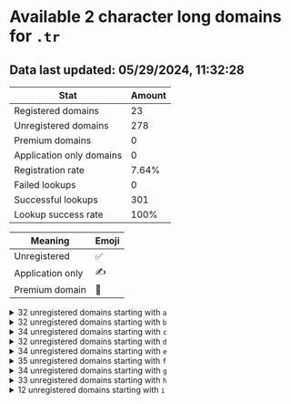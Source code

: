 # Available 2 character long domains for `.tr`

## Data last updated: 05/29/2024, 11:32:28

|Stat|Amount|
|--|--|
|Registered domains|23|
|Unregistered domains|278|
|Premium domains|0|
|Application only domains|0|
|Registration rate|7.64%|
|Failed lookups|0|
|Successful lookups|301|
|Lookup success rate|100%|


|Meaning|Emoji|
|--|--|
|Unregistered|:white_check_mark:|
|Application only|:writing_hand:|
|Premium domain|:gem:|

<details>
<summary>32 unregistered domains starting with <bold><code>a</code></bold></summary>

|Type|Domain|
|--|--|
|:white_check_mark:|`a0.tr`|
|:white_check_mark:|`a1.tr`|
|:white_check_mark:|`a2.tr`|
|:white_check_mark:|`a3.tr`|
|:white_check_mark:|`a4.tr`|
|:white_check_mark:|`a5.tr`|
|:white_check_mark:|`a6.tr`|
|:white_check_mark:|`a7.tr`|
|:white_check_mark:|`a8.tr`|
|:white_check_mark:|`a9.tr`|
|:white_check_mark:|`ac.tr`|
|:white_check_mark:|`ad.tr`|
|:white_check_mark:|`ae.tr`|
|:white_check_mark:|`af.tr`|
|:white_check_mark:|`ag.tr`|
|:white_check_mark:|`ah.tr`|
|:white_check_mark:|`aj.tr`|
|:white_check_mark:|`ak.tr`|
|:white_check_mark:|`al.tr`|
|:white_check_mark:|`am.tr`|
|:white_check_mark:|`an.tr`|
|:white_check_mark:|`ao.tr`|
|:white_check_mark:|`ap.tr`|
|:white_check_mark:|`aq.tr`|
|:white_check_mark:|`ar.tr`|
|:white_check_mark:|`as.tr`|
|:white_check_mark:|`at.tr`|
|:white_check_mark:|`av.tr`|
|:white_check_mark:|`aw.tr`|
|:white_check_mark:|`ax.tr`|
|:white_check_mark:|`ay.tr`|
|:white_check_mark:|`az.tr`|
</details>
<details>
<summary>32 unregistered domains starting with <bold><code>b</code></bold></summary>

|Type|Domain|
|--|--|
|:white_check_mark:|`b0.tr`|
|:white_check_mark:|`b1.tr`|
|:white_check_mark:|`b2.tr`|
|:white_check_mark:|`b3.tr`|
|:white_check_mark:|`b4.tr`|
|:white_check_mark:|`b5.tr`|
|:white_check_mark:|`b6.tr`|
|:white_check_mark:|`b7.tr`|
|:white_check_mark:|`b8.tr`|
|:white_check_mark:|`b9.tr`|
|:white_check_mark:|`ba.tr`|
|:white_check_mark:|`bb.tr`|
|:white_check_mark:|`bc.tr`|
|:white_check_mark:|`bf.tr`|
|:white_check_mark:|`bg.tr`|
|:white_check_mark:|`bh.tr`|
|:white_check_mark:|`bi.tr`|
|:white_check_mark:|`bj.tr`|
|:white_check_mark:|`bk.tr`|
|:white_check_mark:|`bl.tr`|
|:white_check_mark:|`bm.tr`|
|:white_check_mark:|`bn.tr`|
|:white_check_mark:|`bo.tr`|
|:white_check_mark:|`bp.tr`|
|:white_check_mark:|`bq.tr`|
|:white_check_mark:|`br.tr`|
|:white_check_mark:|`bs.tr`|
|:white_check_mark:|`bv.tr`|
|:white_check_mark:|`bw.tr`|
|:white_check_mark:|`bx.tr`|
|:white_check_mark:|`by.tr`|
|:white_check_mark:|`bz.tr`|
</details>
<details>
<summary>34 unregistered domains starting with <bold><code>c</code></bold></summary>

|Type|Domain|
|--|--|
|:white_check_mark:|`c0.tr`|
|:white_check_mark:|`c1.tr`|
|:white_check_mark:|`c2.tr`|
|:white_check_mark:|`c3.tr`|
|:white_check_mark:|`c4.tr`|
|:white_check_mark:|`c5.tr`|
|:white_check_mark:|`c6.tr`|
|:white_check_mark:|`c7.tr`|
|:white_check_mark:|`c8.tr`|
|:white_check_mark:|`c9.tr`|
|:white_check_mark:|`ca.tr`|
|:white_check_mark:|`cb.tr`|
|:white_check_mark:|`cc.tr`|
|:white_check_mark:|`cd.tr`|
|:white_check_mark:|`ce.tr`|
|:white_check_mark:|`cf.tr`|
|:white_check_mark:|`cg.tr`|
|:white_check_mark:|`ch.tr`|
|:white_check_mark:|`cj.tr`|
|:white_check_mark:|`ck.tr`|
|:white_check_mark:|`cl.tr`|
|:white_check_mark:|`cm.tr`|
|:white_check_mark:|`cn.tr`|
|:white_check_mark:|`co.tr`|
|:white_check_mark:|`cp.tr`|
|:white_check_mark:|`cq.tr`|
|:white_check_mark:|`cr.tr`|
|:white_check_mark:|`cs.tr`|
|:white_check_mark:|`ct.tr`|
|:white_check_mark:|`cv.tr`|
|:white_check_mark:|`cw.tr`|
|:white_check_mark:|`cx.tr`|
|:white_check_mark:|`cy.tr`|
|:white_check_mark:|`cz.tr`|
</details>
<details>
<summary>32 unregistered domains starting with <bold><code>d</code></bold></summary>

|Type|Domain|
|--|--|
|:white_check_mark:|`d0.tr`|
|:white_check_mark:|`d1.tr`|
|:white_check_mark:|`d2.tr`|
|:white_check_mark:|`d3.tr`|
|:white_check_mark:|`d4.tr`|
|:white_check_mark:|`d5.tr`|
|:white_check_mark:|`d6.tr`|
|:white_check_mark:|`d7.tr`|
|:white_check_mark:|`d8.tr`|
|:white_check_mark:|`d9.tr`|
|:white_check_mark:|`dc.tr`|
|:white_check_mark:|`de.tr`|
|:white_check_mark:|`df.tr`|
|:white_check_mark:|`dg.tr`|
|:white_check_mark:|`dh.tr`|
|:white_check_mark:|`di.tr`|
|:white_check_mark:|`dj.tr`|
|:white_check_mark:|`dk.tr`|
|:white_check_mark:|`dl.tr`|
|:white_check_mark:|`dm.tr`|
|:white_check_mark:|`dn.tr`|
|:white_check_mark:|`do.tr`|
|:white_check_mark:|`dp.tr`|
|:white_check_mark:|`dq.tr`|
|:white_check_mark:|`dr.tr`|
|:white_check_mark:|`ds.tr`|
|:white_check_mark:|`dt.tr`|
|:white_check_mark:|`dv.tr`|
|:white_check_mark:|`dw.tr`|
|:white_check_mark:|`dx.tr`|
|:white_check_mark:|`dy.tr`|
|:white_check_mark:|`dz.tr`|
</details>
<details>
<summary>34 unregistered domains starting with <bold><code>e</code></bold></summary>

|Type|Domain|
|--|--|
|:white_check_mark:|`e0.tr`|
|:white_check_mark:|`e1.tr`|
|:white_check_mark:|`e2.tr`|
|:white_check_mark:|`e3.tr`|
|:white_check_mark:|`e4.tr`|
|:white_check_mark:|`e5.tr`|
|:white_check_mark:|`e6.tr`|
|:white_check_mark:|`e7.tr`|
|:white_check_mark:|`e8.tr`|
|:white_check_mark:|`e9.tr`|
|:white_check_mark:|`ea.tr`|
|:white_check_mark:|`ec.tr`|
|:white_check_mark:|`ed.tr`|
|:white_check_mark:|`ee.tr`|
|:white_check_mark:|`ef.tr`|
|:white_check_mark:|`eg.tr`|
|:white_check_mark:|`eh.tr`|
|:white_check_mark:|`ei.tr`|
|:white_check_mark:|`ej.tr`|
|:white_check_mark:|`ek.tr`|
|:white_check_mark:|`el.tr`|
|:white_check_mark:|`em.tr`|
|:white_check_mark:|`en.tr`|
|:white_check_mark:|`eo.tr`|
|:white_check_mark:|`ep.tr`|
|:white_check_mark:|`eq.tr`|
|:white_check_mark:|`er.tr`|
|:white_check_mark:|`es.tr`|
|:white_check_mark:|`et.tr`|
|:white_check_mark:|`ev.tr`|
|:white_check_mark:|`ew.tr`|
|:white_check_mark:|`ex.tr`|
|:white_check_mark:|`ey.tr`|
|:white_check_mark:|`ez.tr`|
</details>
<details>
<summary>35 unregistered domains starting with <bold><code>f</code></bold></summary>

|Type|Domain|
|--|--|
|:white_check_mark:|`f0.tr`|
|:white_check_mark:|`f1.tr`|
|:white_check_mark:|`f2.tr`|
|:white_check_mark:|`f3.tr`|
|:white_check_mark:|`f4.tr`|
|:white_check_mark:|`f5.tr`|
|:white_check_mark:|`f6.tr`|
|:white_check_mark:|`f7.tr`|
|:white_check_mark:|`f8.tr`|
|:white_check_mark:|`f9.tr`|
|:white_check_mark:|`fa.tr`|
|:white_check_mark:|`fc.tr`|
|:white_check_mark:|`fd.tr`|
|:white_check_mark:|`fe.tr`|
|:white_check_mark:|`ff.tr`|
|:white_check_mark:|`fg.tr`|
|:white_check_mark:|`fh.tr`|
|:white_check_mark:|`fi.tr`|
|:white_check_mark:|`fj.tr`|
|:white_check_mark:|`fk.tr`|
|:white_check_mark:|`fl.tr`|
|:white_check_mark:|`fm.tr`|
|:white_check_mark:|`fn.tr`|
|:white_check_mark:|`fo.tr`|
|:white_check_mark:|`fp.tr`|
|:white_check_mark:|`fq.tr`|
|:white_check_mark:|`fr.tr`|
|:white_check_mark:|`fs.tr`|
|:white_check_mark:|`ft.tr`|
|:white_check_mark:|`fu.tr`|
|:white_check_mark:|`fv.tr`|
|:white_check_mark:|`fw.tr`|
|:white_check_mark:|`fx.tr`|
|:white_check_mark:|`fy.tr`|
|:white_check_mark:|`fz.tr`|
</details>
<details>
<summary>34 unregistered domains starting with <bold><code>g</code></bold></summary>

|Type|Domain|
|--|--|
|:white_check_mark:|`g0.tr`|
|:white_check_mark:|`g1.tr`|
|:white_check_mark:|`g2.tr`|
|:white_check_mark:|`g3.tr`|
|:white_check_mark:|`g4.tr`|
|:white_check_mark:|`g5.tr`|
|:white_check_mark:|`g6.tr`|
|:white_check_mark:|`g7.tr`|
|:white_check_mark:|`g8.tr`|
|:white_check_mark:|`g9.tr`|
|:white_check_mark:|`ga.tr`|
|:white_check_mark:|`gb.tr`|
|:white_check_mark:|`gc.tr`|
|:white_check_mark:|`gd.tr`|
|:white_check_mark:|`ge.tr`|
|:white_check_mark:|`gf.tr`|
|:white_check_mark:|`gg.tr`|
|:white_check_mark:|`gh.tr`|
|:white_check_mark:|`gi.tr`|
|:white_check_mark:|`gj.tr`|
|:white_check_mark:|`gl.tr`|
|:white_check_mark:|`gm.tr`|
|:white_check_mark:|`gn.tr`|
|:white_check_mark:|`go.tr`|
|:white_check_mark:|`gp.tr`|
|:white_check_mark:|`gq.tr`|
|:white_check_mark:|`gr.tr`|
|:white_check_mark:|`gs.tr`|
|:white_check_mark:|`gt.tr`|
|:white_check_mark:|`gv.tr`|
|:white_check_mark:|`gw.tr`|
|:white_check_mark:|`gx.tr`|
|:white_check_mark:|`gy.tr`|
|:white_check_mark:|`gz.tr`|
</details>
<details>
<summary>33 unregistered domains starting with <bold><code>h</code></bold></summary>

|Type|Domain|
|--|--|
|:white_check_mark:|`h0.tr`|
|:white_check_mark:|`h1.tr`|
|:white_check_mark:|`h2.tr`|
|:white_check_mark:|`h3.tr`|
|:white_check_mark:|`h4.tr`|
|:white_check_mark:|`h5.tr`|
|:white_check_mark:|`h6.tr`|
|:white_check_mark:|`h7.tr`|
|:white_check_mark:|`h8.tr`|
|:white_check_mark:|`h9.tr`|
|:white_check_mark:|`ha.tr`|
|:white_check_mark:|`hb.tr`|
|:white_check_mark:|`hc.tr`|
|:white_check_mark:|`hd.tr`|
|:white_check_mark:|`he.tr`|
|:white_check_mark:|`hf.tr`|
|:white_check_mark:|`hg.tr`|
|:white_check_mark:|`hh.tr`|
|:white_check_mark:|`hi.tr`|
|:white_check_mark:|`hj.tr`|
|:white_check_mark:|`hl.tr`|
|:white_check_mark:|`hn.tr`|
|:white_check_mark:|`ho.tr`|
|:white_check_mark:|`hp.tr`|
|:white_check_mark:|`hq.tr`|
|:white_check_mark:|`hr.tr`|
|:white_check_mark:|`hs.tr`|
|:white_check_mark:|`ht.tr`|
|:white_check_mark:|`hv.tr`|
|:white_check_mark:|`hw.tr`|
|:white_check_mark:|`hx.tr`|
|:white_check_mark:|`hy.tr`|
|:white_check_mark:|`hz.tr`|
</details>
<details>
<summary>12 unregistered domains starting with <bold><code>i</code></bold></summary>

|Type|Domain|
|--|--|
|:white_check_mark:|`ib.tr`|
|:white_check_mark:|`ic.tr`|
|:white_check_mark:|`id.tr`|
|:white_check_mark:|`ie.tr`|
|:white_check_mark:|`if.tr`|
|:white_check_mark:|`ig.tr`|
|:white_check_mark:|`ih.tr`|
|:white_check_mark:|`ii.tr`|
|:white_check_mark:|`ij.tr`|
|:white_check_mark:|`ik.tr`|
|:white_check_mark:|`il.tr`|
|:white_check_mark:|`im.tr`|
</details>
